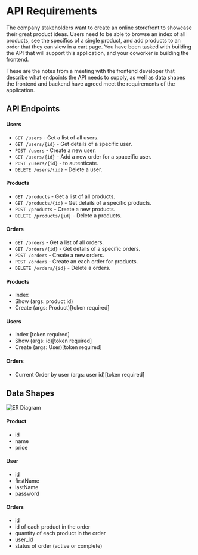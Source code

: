 # API Requirements

The company stakeholders want to create an online storefront to showcase their great product ideas. Users need to be able to browse an index of all products, see the specifics of a single product, and add products to an order that they can view in a cart page. You have been tasked with building the API that will support this application, and your coworker is building the frontend.

These are the notes from a meeting with the frontend developer that describe what endpoints the API needs to supply, as well as data shapes the frontend and backend have agreed meet the requirements of the application.

## API Endpoints

#### Users

- `GET /users` - Get a list of all users.
- `GET /users/{id}` - Get details of a specific user.
- `POST /users` - Create a new user.
- `GET /users/{id}` - Add a new order for a spaceific user.
- `POST /users/{id}` - to autenticate.
- `DELETE /users/{id}` - Delete a user.

#### Products

- `GET /products` - Get a list of all products.
- `GET /products/{id}` - Get details of a specific products.
- `POST /products` - Create a new products.
- `DELETE /products/{id}` - Delete a products.

#### Orders

- `GET /orders` - Get a list of all orders.
- `GET /orders/{id}` - Get details of a specific orders.
- `POST /orders` - Create a new orders.
- `POST /orders` - Create an each order for products.
- `DELETE /orders/{id}` - Delete a orders.

#### Products

- Index
- Show (args: product id)
- Create (args: Product)[token required]

#### Users

- Index [token required]
- Show (args: id)[token required]
- Create (args: User)[token required]

#### Orders

- Current Order by user (args: user id)[token required]

## Data Shapes

![ER Diagram](assets/ER.png)

#### Product

- id
- name
- price

#### User

- id
- firstName
- lastName
- password

#### Orders

- id
- id of each product in the order
- quantity of each product in the order
- user_id
- status of order (active or complete)
